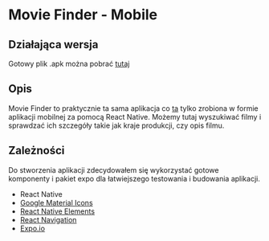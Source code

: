 # Movie Finder - Mobile

## Działająca wersja

Gotowy plik .apk można pobrać [tutaj](https://drive.google.com/drive/u/0/folders/1Bnhw2lKKoKmYVnfu0cgEFO0aCtQpsmbx)

## Opis

Movie Finder to praktycznie ta sama aplikacja co [ta](https://github.com/MichalZiolkiewicz/filmsfinder) tylko zrobiona w formie aplikacji mobilnej za pomocą React Native. Możemy tutaj wyszukiwać filmy i sprawdzać ich szczegóły takie jak kraje produkcji, czy opis filmu. 

## Zależności

Do stworzenia aplikacji zdecydowałem się wykorzystać gotowe komponenty i pakiet expo dla łatwiejszego testowania i budowania aplikacji.

- React Native
- [Google Material Icons](https://fonts.google.com/icons?selected=Material+Icons)
- [React Native Elements](https://reactnativeelements.com)
- [React Navigation](https://reactnavigation.org)
- [Expo.io](https://expo.io)

